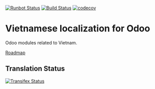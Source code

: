[![Runbot Status](https://runbot.odoo-community.org/runbot/badge/flat/116/9.0.svg)](https://runbot.odoo-community.org/runbot/repo/github-com-oca-l10n-vietnam-{number?})
[![Build Status](https://travis-ci.org/OCA/l10n-vietnam.svg?branch=9.0)](https://travis-ci.org/OCA/l10n-vietnam)
[![codecov](https://codecov.io/gh/OCA/l10n-vietnam/branch/9.0/graph/badge.svg)](https://codecov.io/gh/OCA/l10n-vietnam)

Vietnamese localization for Odoo
================================

Odoo modules related to Vietnam.

[Roadmap](https://docs.google.com/document/d/1r6j3_BGn4KGk4i1IC9v8-OfL80g-WJNIJ2hylnIbulo/edit#)

[//]: # (addons)
[//]: # (end addons)

Translation Status
------------------
[![Transifex Status](https://www.transifex.com/projects/p/OCA-l10n-vietnam-9-0/chart/image_png)](https://www.transifex.com/projects/p/OCA-l10n-vietnam-9-0)
